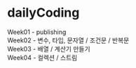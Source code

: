 # dailyCoding
Week01 - publishing  
Week02 - 변수, 타입, 문자열 / 조건문 / 반복문   
Week03 - 배열 / 계산기 만들기   
Week04 - 컬렉션 / 스트림  
